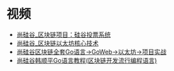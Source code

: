 





# 视频

* [尚硅谷_区块链项目：硅谷投票系统](https://www.bilibili.com/video/av75662156?from=search&seid=14417099915885539219)
* [尚硅谷_区块链以太坊核心技术](https://www.bilibili.com/video/av75649294/?spm_id_from=333.788.videocard.4)
* [尚硅谷区块链全套Go语言→GoWeb→以太坊→项目实战](https://www.bilibili.com/video/av75715752/?spm_id_from=333.788.videocard.3)
* [尚硅谷韩顺平Go语言教程(区块链开发流行编程语言)](https://www.bilibili.com/video/av73576628/?spm_id_from=333.788.videocard.7)
